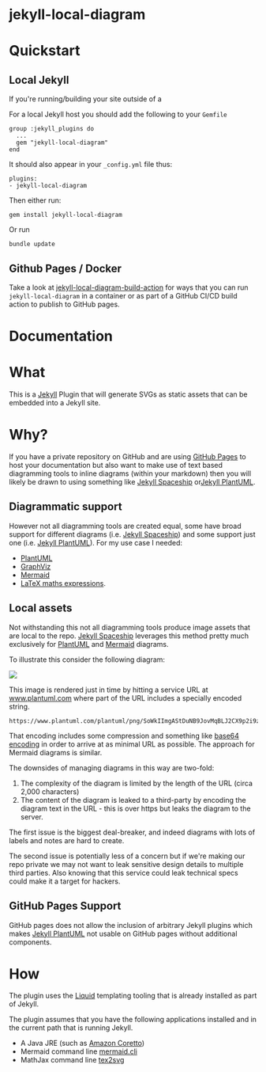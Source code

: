 # jekyll-local-diagram

# Quickstart

## Local Jekyll 

If you're running/building your site outside of a 

For a local Jekyll host you should add the following to your `Gemfile`

    group :jekyll_plugins do
      ...
      gem "jekyll-local-diagram"
    end

It should also appear in your `_config.yml` file thus:

    plugins:
    - jekyll-local-diagram

Then either run:
    
    gem install jekyll-local-diagram
    
 Or run 
 
    bundle update

## Github Pages / Docker

Take a look at [jekyll-local-diagram-build-action](https://github.com/hackinghat/jekyll-local-diagram-build-action) for ways that you can run `jekyll-local-diagram` in a container or as part of a GitHub CI/CD build action to publish to GitHub pages.

# Documentation

# What

This is a [Jekyll](https://jekyllrb.com) Plugin that will generate SVGs as static assets that can be embedded into a Jekyll site.

# Why?

If you have a private repository on GitHub and are using [GitHub Pages](https://pages.github.com) to host your documentation but also want to make use of text based diagramming tools to inline diagrams (within your markdown) then you will likely be drawn to using something like [Jekyll Spaceship](https://github.com/jeffreytse/jekyll-spaceship) or[Jekyll PlantUML](https://github.com/yegor256/jekyll-plantuml).

## Diagrammatic support

However not all diagramming tools are created equal, some have broad support for different diagrams (i.e. [Jekyll Spaceship](https://github.com/jeffreytse/jekyll-spaceship)) and some support just one (i.e. [Jekyll PlantUML](https://github.com/yegor256/jekyll-plantuml)).  For my use case I needed:

* [PlantUML](https://plantuml.com)
* [GraphViz](https://graphviz.org/documentation/)
* [Mermaid](https://mermaid-js.github.io/mermaid/#/)
* [LaTeX maths expressions](https://en.wikibooks.org/wiki/LaTeX/Mathematics).

## Local assets

Not withstanding this not all diagramming tools produce image assets that are local to the repo.  [Jekyll Spaceship](https://github.com/jeffreytse/jekyll-spaceship) leverages this method pretty much exclusively for [PlantUML](https://plantuml.com) and [Mermaid](https://mermaid-js.github.io/mermaid/#/) diagrams.

To illustrate this consider the following diagram:

![](https://www.plantuml.com/plantuml/png/SoWkIImgAStDuNB9JovMqBLJ2CX9p2i9zVLHi58eACeiIon9LKZ9J4mlIinLI4aiIUI2oOFKWlLOmUIBkHnIyrA0PW40)

This image is rendered just in time by hitting a service URL at www.plantuml.com where part of the URL includes a specially encoded string.

    https://www.plantuml.com/plantuml/png/SoWkIImgAStDuNB9JovMqBLJ2CX9p2i9zVLHi58eACeiIon9LKZ9J4mlIinLI4aiIUI2oOFKWlLOmUIBkHnIyrA0PW40

That encoding includes some compression and something like [base64 encoding](https://plantuml.com/text-encoding) in order to arrive at as minimal URL as possible.  The approach for Mermaid diagrams is similar.

The downsides of managing diagrams in this way are two-fold: 

1. The complexity of the diagram is limited by the length of the URL (circa 2,000 characters) 
2. The content of the diagram is leaked to a third-party by encoding the diagram text in the URL - this is over https but leaks the diagram to the server.

The first issue is the biggest deal-breaker, and indeed diagrams with lots of labels and notes are hard to create.  

The second issue is potentially less of a concern but if we're making our repo private we may not want to leak sensitive design details to multiple third parties.  Also knowing that this service could leak technical specs could make it a target for hackers.

## GitHub Pages Support

GitHub pages does not allow the inclusion of arbitrary Jekyll plugins which makes [Jekyll PlantUML](https://github.com/yegor256/jekyll-plantuml) not usable on GitHub pages without additional components.  



# How

The plugin uses the [Liquid](https://shopify.github.io/liquid/) templating tooling that is already installed as part of Jekyll. 

The plugin assumes that you have the following applications installed and in the current path that is running Jekyll.

* A Java JRE (such as [Amazon Coretto](https://aws.amazon.com/corretto/?filtered-posts.sort-by=item.additionalFields.createdDate&filtered-posts.sort-order=desc))
* Mermaid command line [mermaid.cli](https://www.npmjs.com/package/mermaid.cli)
* MathJax command line [tex2svg](https://www.npmjs.com/package/tex2svg)



